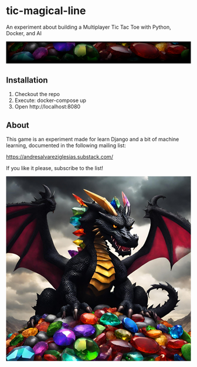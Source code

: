 # tic-magical-line
An experiment about building a Multiplayer Tic Tac Toe with Python, Docker, and AI


![alt text](https://github.com/doctorserone/tic-magical-line/blob/main/app/src/static/ticmagicalline/img/jewelBar.png?raw=true)


## Installation

1) Checkout the repo
2) Execute: docker-compose up
3) Open http://localhost:8080


## About

This game is an experiment made for learn Django and a bit of machine learning, documented in the following mailing list:

https://andresalvareziglesias.substack.com/

If you like it please, subscribe to the list!


![alt text](https://github.com/doctorserone/tic-magical-line/blob/main/app/src/static/ticmagicalline/img/mainDragon.png?raw=true)
